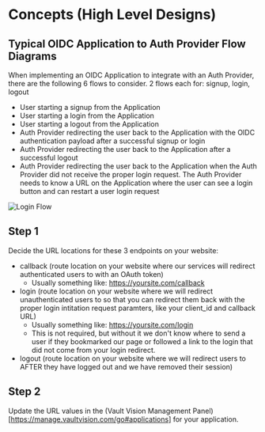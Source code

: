 Concepts (High Level Designs)
==================

## Typical OIDC Application to Auth Provider Flow Diagrams

When implementing an OIDC Application to integrate with an Auth Provider, there are the following 6 flows to consider. 2 flows each for: signup, login, logout
- User starting a signup from the Application
- User starting a login from the Application
- User starting a logout from the Application
- Auth Provider redirecting the user back to the Application with the OIDC authentication payload after a successful signup or login
- Auth Provider redirecting the user back to the Application after a successful logout
- Auth Provider redirecting the user back to the Application when the Auth Provider did not receive the proper login request.  The Auth Provider needs to know a URL on the Application where the user can see a login button and can restart a user login request

![Login Flow](concepts/login_flow.svg)

## Step 1

Decide the URL locations for these 3 endpoints on your website:
- callback (route location on your website where our services will redirect authenticated users to with an OAuth token)
	- Usually something like: https://yoursite.com/callback
- login (route location on your website where we will redirect unauthenticated users to so that you can redirect them back with the proper login intitation request paramters, like your client_id and callback URL)
	- Usually something like: https://yoursite.com/login
	- This is not required, but without it we don't know where to send a user if they bookmarked our page or followed a link to the login that did not come from your login redirect.
- logout (route location on your website where we will redirect users to AFTER they have logged out and we have removed their session)

## Step 2

Update the URL values in the (Vault Vision Management Panel)[https://manage.vaultvision.com/go#applications] for your application.


